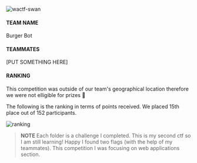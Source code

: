 ![wactf-swan](https://user-images.githubusercontent.com/30396122/205560818-f63d804b-abcc-400e-b341-d3ba00e845e3.png)

#### TEAM NAME 
Burger Bot

#### TEAMMATES 
[PUT SOMETHING HERE] 

#### RANKING 
This competition was outside of our team's geographical location therefore we were not elligible for prizes	:slightly_frowning_face:

The following is the ranking in terms of points received. We placed 15th place out of 152 participants. 

![ranking](https://user-images.githubusercontent.com/30396122/205560876-1e70946a-620b-4ae8-a10d-4e65053a4ef8.jpg)

> **NOTE**
> Each folder is a challenge I completed. This is my second ctf so I am still learning! Happy I found two flags (with the help of my teammates). This competition I was focusing on web applications section. 
